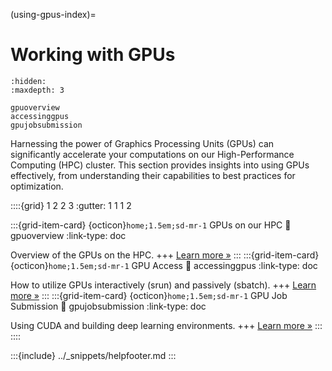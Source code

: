 (using-gpus-index)=
# Working with GPUs

```{toctree}
:hidden:
:maxdepth: 3

gpuoverview
accessinggpus
gpujobsubmission
```

Harnessing the power of Graphics Processing Units (GPUs) can significantly accelerate your computations on our High-Performance Computing (HPC) cluster. This section provides insights into using GPUs effectively, from understanding their capabilities to best practices for optimization.


::::{grid} 1 2 2 3
:gutter: 1 1 1 2

:::{grid-item-card} {octicon}`home;1.5em;sd-mr-1` GPUs on our HPC
:link: gpuoverview
:link-type: doc

Overview of the GPUs on the HPC.
+++
[Learn more »](gpuoverview)
:::
:::{grid-item-card} {octicon}`home;1.5em;sd-mr-1` GPU Access
:link: accessinggpus
:link-type: doc

How to utilize GPUs interactively (srun) and passively (sbatch).
+++
[Learn more »](accessing-gpus)
:::
:::{grid-item-card} {octicon}`home;1.5em;sd-mr-1` GPU Job Submission
:link: gpujobsubmission
:link-type: doc

Using CUDA and building deep learning environments.
+++
[Learn more »](gpujobsubmission)
:::
::::

:::{include} ../_snippets/helpfooter.md
:::

